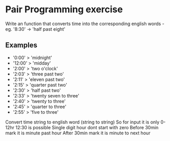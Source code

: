 # Pair Programming exercise

Write an function that converts time into the corresponding english words - eg. '8:30' -> 'half past eight'

## Examples

- '0:00' > 'midnight'
- '12:00' > 'midday'
- '2:00' > 'two o'clock'
- '2:03' > 'three past two'
- '2:11' > 'eleven past two'
- '2:15' > 'quarter past two'
- '2:30' > 'half past two'
- '2:33' > 'twenty seven to three'
- '2:40' > 'twenty to three'
- '2:45' > 'quarter to three'
- '2:55' > 'five to three'

Convert time string to english word (string to string)
So for input it is only 0-12hr
12:30 is possible
Single digit hour dont start with zero
Before 30min mark it is minute past hour
After 30min mark it is minute to next hour
